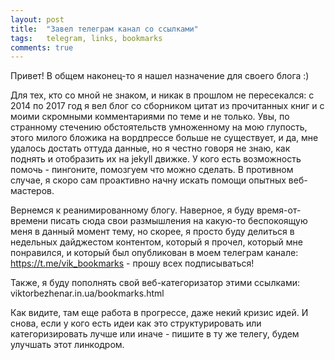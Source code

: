 ```yaml
---
layout: post
title:  "Завел телеграм канал со ссылками"
tags:   telegram, links, bookmarks
comments: true
---
```


Привет!
В общем наконец-то я нашел назначение для своего блога :)

Для тех, кто со мной не знаком, и никак в прошлом не пересекался: с 2014 по 2017 год я вел блог со сборником цитат из прочитанных книг и с моими скромными комментариями по теме и не только. Увы, по странному стечению обстоятельств умноженному на мою глупость, этого милого бложика на вордпрессе больше не существует, и да, мне удалось достать оттуда данные, но я честно говоря не знаю, как поднять и отобразить их на jekyll движке. У кого есть возможность помочь - пингоните, помозгуем что можно сделать. В противном случае, я скоро сам проактивно начну искать помощи опытных веб-мастеров.

Вернемся к реанимированному блогу. Наверное, я буду время-от-времени писать сюда свои размышления на какую-то беспокоящую меня в данный момент тему, но скорее, я просто буду делиться в недельных дайджестом контентом, который я прочел, который мне понравился, и который был опубликован в моем телеграм канале: https://t.me/vik_bookmarks - прошу всех подписываться! 

Также, я буду пополнять свой веб-категоризатор этими ссылками: viktorbezhenar.in.ua/bookmarks.html

Как видите, там еще работа в прогрессе, даже некий кризис идей. И снова, если у кого есть идеи как это структурировать или категоризировать лучше или иначе - пишите в ту же телегу, будем улучшать этот линкодром. 
